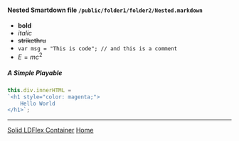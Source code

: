 #### Nested Smartdown file `/public/folder1/folder2/Nested.markdown`

- **bold**
- *italic*
- ~~strikethru~~
- `var msg = "This is code"; // and this is a comment`
- $E=mc^2$


##### A Simple Playable

```javascript /playable/autoplay
this.div.innerHTML =
`<h1 style="color: magenta;">
	Hello World
</h1>`;
```

---

[Solid LDFlex Container](:@/public/SolidLDFlexContainer.markdown)
[Home](:@/public/Home.markdown)

